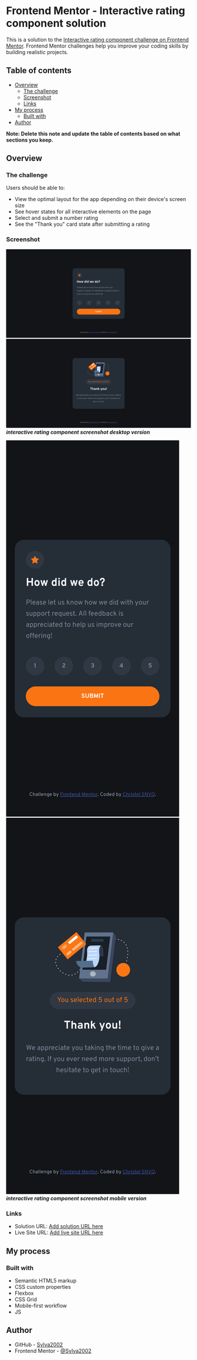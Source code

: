 # Frontend Mentor - Interactive rating component solution

This is a solution to the [Interactive rating component challenge on Frontend Mentor](https://www.frontendmentor.io/challenges/interactive-rating-component-koxpeBUmI). Frontend Mentor challenges help you improve your coding skills by building realistic projects. 

## Table of contents

- [Overview](#overview)
  - [The challenge](#the-challenge)
  - [Screenshot](#screenshot)
  - [Links](#links)
- [My process](#my-process)
  - [Built with](#built-with)
- [Author](#author)

**Note: Delete this note and update the table of contents based on what sections you keep.**

## Overview

### The challenge

Users should be able to:

- View the optimal layout for the app depending on their device's screen size
- See hover states for all interactive elements on the page
- Select and submit a number rating
- See the "Thank you" card state after submitting a rating

### Screenshot

![interactive rating component screenshot](./screenshot/ratingScreenshot3Desktop.png)
![interactive rating component screenshot](./screenshot/ratingScreenshot4Desktop.png)
***interactive rating component screenshot desktop version***

![interactive rating component screenshot](./screenshot/ratingScreenshot1Mobile.png)
![interactive rating component screenshot](./screenshot/ratingScreenshot2Mobile.png)<br>
***interactive rating component screenshot mobile version***


### Links

- Solution URL: [Add solution URL here](https://your-solution-url.com)
- Live Site URL: [Add live site URL here](https://your-live-site-url.com)

## My process

### Built with

- Semantic HTML5 markup
- CSS custom properties
- Flexbox
- CSS Grid
- Mobile-first workflow
- JS 


## Author

- GitHub - [Sylva2002](https://github.com/Sylva2002)
- Frontend Mentor - [@Sylva2002](https://www.frontendmentor.io/profile/Sylva2002)